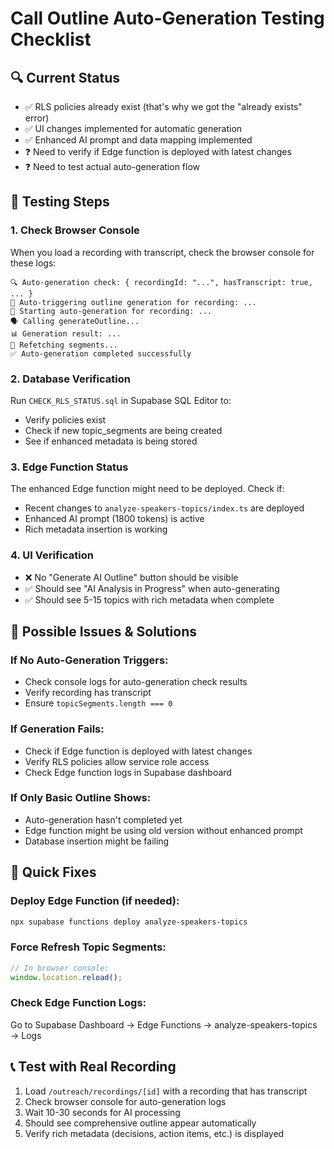 # Call Outline Auto-Generation Testing Checklist

## 🔍 **Current Status**
- ✅ RLS policies already exist (that's why we got the "already exists" error)
- ✅ UI changes implemented for automatic generation
- ✅ Enhanced AI prompt and data mapping implemented
- ❓ Need to verify if Edge function is deployed with latest changes
- ❓ Need to test actual auto-generation flow

## 🧪 **Testing Steps**

### **1. Check Browser Console**
When you load a recording with transcript, check the browser console for these logs:
```
🔍 Auto-generation check: { recordingId: "...", hasTranscript: true, ... }
🚀 Auto-triggering outline generation for recording: ...
🤖 Starting auto-generation for recording: ...
🗣️ Calling generateOutline...
📊 Generation result: ...
🔄 Refetching segments...
✅ Auto-generation completed successfully
```

### **2. Database Verification**
Run `CHECK_RLS_STATUS.sql` in Supabase SQL Editor to:
- Verify policies exist
- Check if new topic_segments are being created
- See if enhanced metadata is being stored

### **3. Edge Function Status**
The enhanced Edge function might need to be deployed. Check if:
- Recent changes to `analyze-speakers-topics/index.ts` are deployed
- Enhanced AI prompt (1800 tokens) is active
- Rich metadata insertion is working

### **4. UI Verification**
- ❌ No "Generate AI Outline" button should be visible
- ✅ Should see "AI Analysis in Progress" when auto-generating
- ✅ Should see 5-15 topics with rich metadata when complete

## 🚨 **Possible Issues & Solutions**

### **If No Auto-Generation Triggers:**
- Check console logs for auto-generation check results
- Verify recording has transcript
- Ensure `topicSegments.length === 0`

### **If Generation Fails:**
- Check if Edge function is deployed with latest changes
- Verify RLS policies allow service role access
- Check Edge function logs in Supabase dashboard

### **If Only Basic Outline Shows:**
- Auto-generation hasn't completed yet
- Edge function might be using old version without enhanced prompt
- Database insertion might be failing

## 🔧 **Quick Fixes**

### **Deploy Edge Function (if needed):**
```bash
npx supabase functions deploy analyze-speakers-topics
```

### **Force Refresh Topic Segments:**
```javascript
// In browser console:
window.location.reload();
```

### **Check Edge Function Logs:**
Go to Supabase Dashboard → Edge Functions → analyze-speakers-topics → Logs

## 📞 **Test with Real Recording**
1. Load `/outreach/recordings/[id]` with a recording that has transcript
2. Check browser console for auto-generation logs
3. Wait 10-30 seconds for AI processing
4. Should see comprehensive outline appear automatically
5. Verify rich metadata (decisions, action items, etc.) is displayed